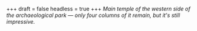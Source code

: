 
+++
draft = false
headless = true
+++
_Main temple of the western side of the archaeological park &mdash; only four columns of it remain, but it's still impressive._

